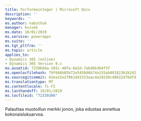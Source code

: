 ```yaml
---
title: Forformainteger | Microsoft Docs
description: ''
keywords: ''
ms.author: nabuthuk
manager: kvivek
ms.date: 10/01/2019
ms.service: powerapps
ms.suite: ''
ms.tgt_pltfrm: ''
ms.topic: article
applies_to:
- Dynamics 365 (online)
- Dynamics 365 Version 9.x
ms.assetid: 7250b84a-265c-48fa-8a5d-7a6d6b364f3f
ms.openlocfilehash: 79f046b85b72e5458d6b74a155ab091823b1b242
ms.sourcegitcommit: 63ea15e2f861d43333aacda19230cd8922d7bdfd
ms.translationtype: MT
ms.contentlocale: fi-FI
ms.lasthandoff: 10/01/2019
ms.locfileid: "72339306"
---
```

Palauttaa muotoillun merkki jonon, joka edustaa annettua kokonaislukuarvoa.
